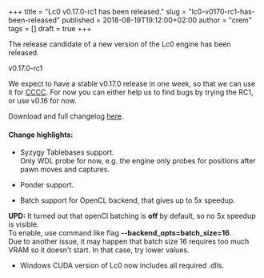 +++
title = "Lc0 v0.17.0-rc1 has been released."
slug = "lc0-v0170-rc1-has-been-released"
published = 2018-08-19T19:12:00+02:00
author = "crem"
tags = []
draft = true
+++

The release candidate of a new version of the Lc0 engine has been released.  
  
v0.17.0-rc1  
  
We expect to have a stable v0.17.0 release in one week, so that we can use it
for [CCCC](http://www.chess.com/cccc). For now you can either help us to find
bugs by trying the RC1, or use v0.16 for now.  
  
Download and full changelog
[here](https://github.com/LeelaChessZero/lc0/releases).  
  
  

#### Change highlights:

  * Syzygy Tablebases support.  
Only WDL probe for now, e.g. the engine only probes for positions after pawn
moves and captures.

  * Ponder support.
  * Batch support for OpenCL backend, that gives up to 5x speedup.  
  
 **UPD:** It turned out that openCl batching is **off** by default, so no 5x
speedup is visible.  
To enable, use command like flag **\--backend_opts=batch_size=16**.  
Due to another issue, it may happen that batch size 16 requires too much VRAM
so it doesn't start. In that case, try lower values.

  * Windows CUDA version of Lc0 now includes all required .dlls.
